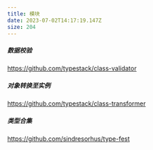 ```yaml
---
title: 模块
date: 2023-07-02T14:17:19.147Z
size: 204
---
```

##### 数据校验

https://github.com/typestack/class-validator

##### 对象转换至实例

https://github.com/typestack/class-transformer

##### 类型合集

https://github.com/sindresorhus/type-fest
